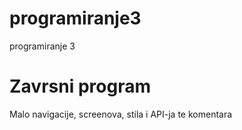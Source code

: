 # programiranje3
programiranje 3

# Zavrsni program 
Malo navigacije, screenova, stila i API-ja te komentara